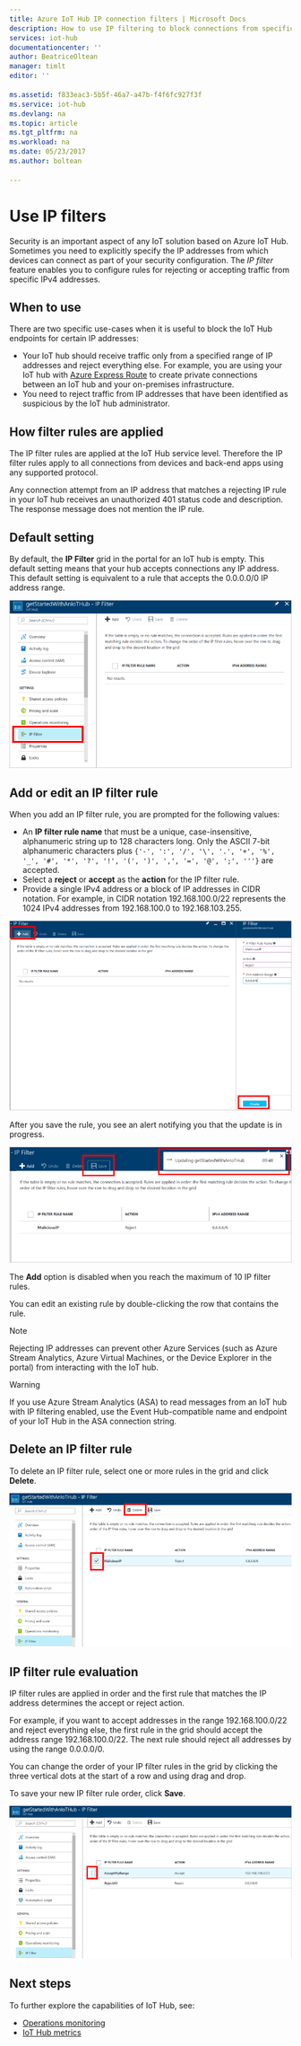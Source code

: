 ```yaml
---
title: Azure IoT Hub IP connection filters | Microsoft Docs
description: How to use IP filtering to block connections from specific IP addresses for to your Azure IoT hub. You can block connections from individual or ranges of IP addresses.
services: iot-hub
documentationcenter: ''
author: BeatriceOltean
manager: timlt
editor: ''

ms.assetid: f833eac3-5b5f-46a7-a47b-f4f6fc927f3f
ms.service: iot-hub
ms.devlang: na
ms.topic: article
ms.tgt_pltfrm: na
ms.workload: na
ms.date: 05/23/2017
ms.author: boltean

---
```


# Use IP filters

Security is an important aspect of any IoT solution based on Azure IoT Hub. Sometimes you need to explicitly specify the IP addresses from which devices can connect as part of your security configuration. The _IP filter_ feature enables you to configure rules for rejecting or accepting traffic from specific IPv4 addresses.

## When to use

There are two specific use-cases when it is useful to block the IoT Hub endpoints for certain IP addresses:

- Your IoT hub should receive traffic only from a specified range of IP addresses and reject everything else. For example, you are using your IoT hub with [Azure Express Route] to create private connections between an IoT hub and your on-premises infrastructure.
- You need to reject traffic from IP addresses that have been identified as suspicious by the IoT hub administrator.

## How filter rules are applied

The IP filter rules are applied at the IoT Hub service level. Therefore the IP filter rules apply to all connections from devices and back-end apps using any supported protocol.

Any connection attempt from an IP address that matches a rejecting IP rule in your IoT hub receives an unauthorized 401 status code and description. The response message does not mention the IP rule.

## Default setting

By default, the **IP Filter** grid in the portal for an IoT hub is empty. This default setting means that your hub accepts connections any IP address. This default setting is equivalent to a rule that accepts the 0.0.0.0/0 IP address range.

![IoT Hub default IP filter settings][img-ip-filter-default]

## Add or edit an IP filter rule

When you add an IP filter rule, you are prompted for the following values:

- An **IP filter rule name** that must be a unique, case-insensitive, alphanumeric string up to 128 characters long. Only the ASCII 7-bit alphanumeric characters plus `{'-', ':', '/', '\', '.', '+', '%', '_', '#', '*', '?', '!', '(', ')', ',', '=', '@', ';', '''}` are accepted.
- Select a **reject** or **accept** as the **action** for the IP filter rule.
- Provide a single IPv4 address or a block of IP addresses in CIDR notation. For example, in CIDR notation 192.168.100.0/22 represents the 1024 IPv4 addresses from 192.168.100.0 to 192.168.103.255.

![Add an IP filter rule to an IoT hub][img-ip-filter-add-rule]

After you save the rule, you see an alert notifying you that the update is in progress.

![Notification about saving an IP filter rule][img-ip-filter-save-new-rule]

The **Add** option is disabled when you reach the maximum of 10 IP filter rules.

You can edit an existing rule by double-clicking the row that contains the rule.

> [!NOTE]
> Rejecting IP addresses can prevent other Azure Services (such as Azure Stream Analytics, Azure Virtual Machines, or the Device Explorer in the portal) from interacting with the IoT hub.

> [!WARNING]
> If you use Azure Stream Analytics (ASA) to read messages from an IoT hub with IP filtering enabled, use the Event Hub-compatible name and endpoint of your IoT Hub in the ASA connection string.

## Delete an IP filter rule

To delete an IP filter rule, select one or more rules in the grid and click **Delete**.

![Delete an IoT Hub IP filter rule][img-ip-filter-delete-rule]

## IP filter rule evaluation

IP filter rules are applied in order and the first rule that matches the IP address determines the accept or reject action.

For example, if you want to accept addresses in the range 192.168.100.0/22 and reject everything else, the first rule in the grid should accept the address range 192.168.100.0/22. The next rule should reject all addresses by using the range 0.0.0.0/0.

You can change the order of your IP filter rules in the grid by clicking the three vertical dots at the start of a row and using drag and drop.

To save your new IP filter rule order, click **Save**.

![Change the order of your IoT Hub IP filter rules][img-ip-filter-rule-order]

## Next steps

To further explore the capabilities of IoT Hub, see:

- [Operations monitoring][lnk-monitor]
- [IoT Hub metrics][lnk-metrics]

<!-- Images -->
[img-ip-filter-default]: ./media/iot-hub-ip-filtering/ip-filter-default.png
[img-ip-filter-add-rule]: ./media/iot-hub-ip-filtering/ip-filter-add-rule.png
[img-ip-filter-save-new-rule]: ./media/iot-hub-ip-filtering/ip-filter-save-new-rule.png
[img-ip-filter-delete-rule]: ./media/iot-hub-ip-filtering/ip-filter-delete-rule.png
[img-ip-filter-rule-order]: ./media/iot-hub-ip-filtering/ip-filter-rule-order.png


<!-- Links -->

[IoT Hub developer guide]: iot-hub-devguide.md
[Azure Express Route]:  https://azure.microsoft.com/documentation/articles/expressroute-faqs/#supported-services

[lnk-monitor]: iot-hub-operations-monitoring.md
[lnk-metrics]: iot-hub-metrics.md